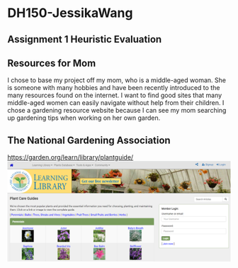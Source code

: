 # DH150-JessikaWang
## Assignment 1 Heuristic Evaluation

## Resources for Mom
I chose to base my project off my mom, who is a middle-aged woman. She is someone with many hobbies and have been recently introduced to the many resources found on the internet. I want to find good sites that many middle-aged women can easily navigate without help from their children. I chose a gardening resource website because I can see my mom searching up gardening tips when working on her own garden. 


## The National Gardening Association
https://garden.org/learn/library/plantguide/
![National Gardening Association Plant Guides](Garden_screenshot.PNG)
